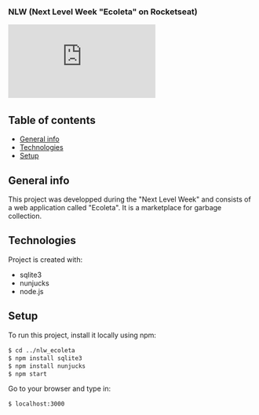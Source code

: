 ### NLW (Next Level Week "Ecoleta" on Rocketseat)

![Apresentação](https://github.com/laurent-cheret/nlw_ecoleta/blob/master/public/assets/apresentacao.pdf)


## Table of contents
* [General info](#general-info)
* [Technologies](#technologies)
* [Setup](#setup)

## General info
This project was developped during the "Next Level Week" and consists of a web application called "Ecoleta". It is a marketplace for garbage collection.
	
## Technologies
Project is created with:
* sqlite3
* nunjucks
* node.js
	
## Setup
To run this project, install it locally using npm:

```
$ cd ../nlw_ecoleta
$ npm install sqlite3
$ npm install nunjucks
$ npm start
```
Go to your browser and type in:

```
$ localhost:3000
```
